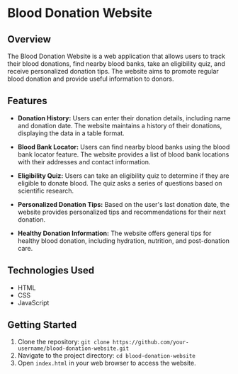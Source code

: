 # Blood Donation Website

## Overview

The Blood Donation Website is a web application that allows users to track their blood donations, find nearby blood banks, take an eligibility quiz, and receive personalized donation tips. The website aims to promote regular blood donation and provide useful information to donors.

## Features

- **Donation History:** Users can enter their donation details, including name and donation date. The website maintains a history of their donations, displaying the data in a table format.

- **Blood Bank Locator:** Users can find nearby blood banks using the blood bank locator feature. The website provides a list of blood bank locations with their addresses and contact information.

- **Eligibility Quiz:** Users can take an eligibility quiz to determine if they are eligible to donate blood. The quiz asks a series of questions based on scientific research.

- **Personalized Donation Tips:** Based on the user's last donation date, the website provides personalized tips and recommendations for their next donation.

- **Healthy Donation Information:** The website offers general tips for healthy blood donation, including hydration, nutrition, and post-donation care.

## Technologies Used

- HTML
- CSS
- JavaScript

## Getting Started

1. Clone the repository: `git clone https://github.com/your-username/blood-donation-website.git`
2. Navigate to the project directory: `cd blood-donation-website`
3. Open `index.html` in your web browser to access the website.

